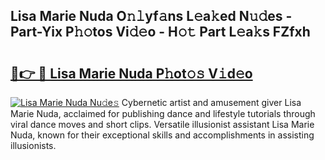## Lisa Marie Nuda O𝚗𝚕yf𝚊ns L𝚎a𝚔ed N𝚞𝚍es - Part-Yix P𝚑𝚘tos Vi𝚍𝚎o - H𝚘𝚝 Part L𝚎a𝚔s FZfxh

# <h2><a href="http://kf54d0.oniu.top/?m=Lisa+Marie+Nuda">🔗👉 🔴 Lisa Marie Nuda P𝚑ot𝚘𝚜 V𝚒d𝚎o</a></h2>

[![Lisa Marie Nuda Nu𝚍e𝚜](https://i.imgur.com/0qMVB7G.gif)](http://kf54d0.oniu.top/?m=Lisa+Marie+Nuda)
Cybernetic artist and amusement giver Lisa Marie Nuda, acclaimed for publishing dance and lifestyle tutorials through viral dance moves and short clips. Versatile illusionist assistant Lisa Marie Nuda, known for their exceptional skills and accomplishments in assisting illusionists.  
